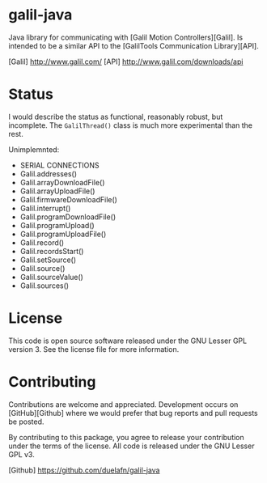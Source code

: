 
galil-java
==========

Java library for communicating with [Galil Motion Controllers][Galil]. Is
intended to be a similar API to the [GalilTools Communication
Library][API].

[Galil] http://www.galil.com/
[API]   http://www.galil.com/downloads/api



Status
======

I would describe the status as functional, reasonably robust, but
incomplete. The `GalilThread()` class is much more experimental than the
rest.

Unimplemnted:

 * SERIAL CONNECTIONS
 * Galil.addresses()
 * Galil.arrayDownloadFile()
 * Galil.arrayUploadFile()
 * Galil.firmwareDownloadFile()
 * Galil.interrupt()
 * Galil.programDownloadFile()
 * Galil.programUpload()
 * Galil.programUploadFile()
 * Galil.record()
 * Galil.recordsStart()
 * Galil.setSource()
 * Galil.source()
 * Galil.sourceValue()
 * Galil.sources()



License
=======

This code is open source software released under the GNU Lesser GPL
version 3. See the license file for more information.



Contributing
============

Contributions are welcome and appreciated. Development occurs on
[GitHub][Github] where we would prefer that bug reports and pull requests
be posted.

By contributing to this package, you agree to release your contribution
under the terms of the license. All code is released under the GNU Lesser
GPL v3.

[Github] https://github.com/duelafn/galil-java

